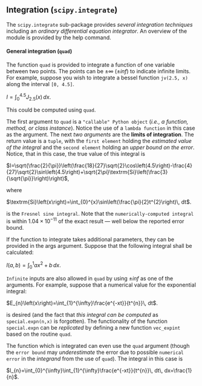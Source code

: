 ## Integration (`scipy.integrate`)

The `scipy.integrate` sub-package provides _several integration techniques_ including an _ordinary differential equation integrator_. An overview of the module is provided by the help command.


#### General integration (`quad`)

The function `quad` is provided to integrate a function of one variable between two points. The points can be $\pm\infty$ ($\pm inf$) to indicate infinite limits. For example, suppose you wish to integrate a bessel function `jv(2.5, x)` along the interval `[0, 4.5]`.

$I=\int_{0}^{4.5}J_{2.5}\left(x\right)\, dx.$

This could be computed using `quad`.

The first argument to `quad` is a `"callable" Python object` (_i.e., a function, method, or class instance_). Notice the use of a `lambda function` in this case as the argument. The next _two arguments_ are the __limits of integration__. The return value is a `tuple`, with the `first element` holding the _estimated value of the integral_ and the `second element` holding an _upper bound on the error_. Notice, that in this case, the true value of this integral is

$I=\sqrt{\frac{2}{\pi}}\left(\frac{18}{27}\sqrt{2}\cos\left(4.5\right)-\frac{4}{27}\sqrt{2}\sin\left(4.5\right)+\sqrt{2\pi}\textrm{Si}\left(\frac{3}{\sqrt{\pi}}\right)\right)$,

where

$\textrm{Si}\left(x\right)=\int_{0}^{x}\sin\left(\frac{\pi}{2}t^{2}\right)\, dt$.

is the `Fresnel sine integral`. Note that the `numerically-computed integral` is within $1.04\times10^{-11}$  of the exact result — well below the reported error bound.

If the function to integrate takes additional parameters, they can be provided in the args argument. Suppose that the following integral shall be calculated:

$I(a,b)=\int_{0}^{1} ax^2+b \, dx$.

`Infinite` inputs are also allowed in `quad` by using $\pm inf$ as one of the arguments. For example, suppose that a numerical value for the exponential integral:

$E_{n}\left(x\right)=\int_{1}^{\infty}\frac{e^{-xt}}{t^{n}}\, dt$.

is desired (and the fact that _this integral can be computed_ as `special.expn(n,x)` is forgotten). The functionality of the function `special.expn` can be _replicated_ by defining a new function `vec_expint` based on the routine `quad`.

The function which is integrated can even use the `quad` argument (though the `error bound` may _underestimate_ the error due to possible `numerical error` in the _integrand_ from the use of `quad`). The integral in this case is

$I_{n}=\int_{0}^{\infty}\int_{1}^{\infty}\frac{e^{-xt}}{t^{n}}\, dt\, dx=\frac{1}{n}$.
